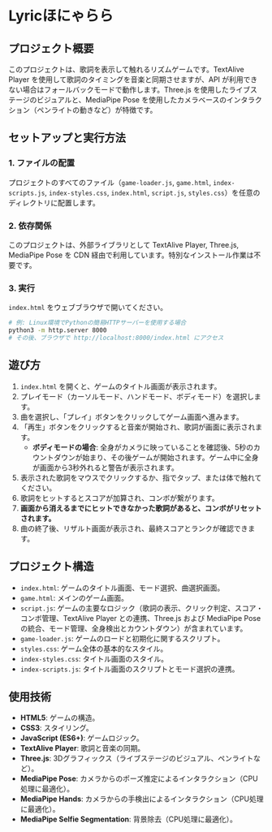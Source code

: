 # Lyricほにゃらら

## プロジェクト概要
このプロジェクトは、歌詞を表示して触れるリズムゲームです。TextAlive Player を使用して歌詞のタイミングを音楽と同期させますが、API が利用できない場合はフォールバックモードで動作します。Three.js を使用したライブステージのビジュアルと、MediaPipe Pose を使用したカメラベースのインタラクション（ペンライトの動きなど）が特徴です。

## セットアップと実行方法

### 1. ファイルの配置
プロジェクトのすべてのファイル（`game-loader.js`, `game.html`, `index-scripts.js`, `index-styles.css`, `index.html`, `script.js`, `styles.css`）を任意のディレクトリに配置します。

### 2. 依存関係
このプロジェクトは、外部ライブラリとして TextAlive Player, Three.js, MediaPipe Pose を CDN 経由で利用しています。特別なインストール作業は不要です。

### 3. 実行
`index.html` をウェブブラウザで開いてください。

```bash
# 例: Linux環境でPythonの簡易HTTPサーバーを使用する場合
python3 -m http.server 8000
# その後、ブラウザで http://localhost:8000/index.html にアクセス
```

## 遊び方
1.  `index.html` を開くと、ゲームのタイトル画面が表示されます。
2.  プレイモード（カーソルモード、ハンドモード、ボディモード）を選択します。
3.  曲を選択し、「プレイ」ボタンをクリックしてゲーム画面へ進みます。
4.  「再生」ボタンをクリックすると音楽が開始され、歌詞が画面に表示されます。
    *   **ボディモードの場合**: 全身がカメラに映っていることを確認後、5秒のカウントダウンが始まり、その後ゲームが開始されます。ゲーム中に全身が画面から3秒外れると警告が表示されます。
5.  表示された歌詞をマウスでクリックするか、指でタップ、または体で触れてください。
6.  歌詞をヒットするとスコアが加算され、コンボが繋がります。
7.  **画面から消えるまでにヒットできなかった歌詞があると、コンボがリセットされます。**
8.  曲の終了後、リザルト画面が表示され、最終スコアとランクが確認できます。

## プロジェクト構造
-   `index.html`: ゲームのタイトル画面、モード選択、曲選択画面。
-   `game.html`: メインのゲーム画面。
-   `script.js`: ゲームの主要なロジック（歌詞の表示、クリック判定、スコア・コンボ管理、TextAlive Player との連携、Three.js および MediaPipe Pose の統合、モード管理、全身検出とカウントダウン）が含まれています。
-   `game-loader.js`: ゲームのロードと初期化に関するスクリプト。
-   `styles.css`: ゲーム全体の基本的なスタイル。
-   `index-styles.css`: タイトル画面のスタイル。
-   `index-scripts.js`: タイトル画面のスクリプトとモード選択の連携。

## 使用技術
-   **HTML5**: ゲームの構造。
-   **CSS3**: スタイリング。
-   **JavaScript (ES6+)**: ゲームロジック。
-   **TextAlive Player**: 歌詞と音楽の同期。
-   **Three.js**: 3Dグラフィックス（ライブステージのビジュアル、ペンライトなど）。
-   **MediaPipe Pose**: カメラからのポーズ推定によるインタラクション（CPU処理に最適化）。
-   **MediaPipe Hands**: カメラからの手検出によるインタラクション（CPU処理に最適化）。
-   **MediaPipe Selfie Segmentation**: 背景除去（CPU処理に最適化）。